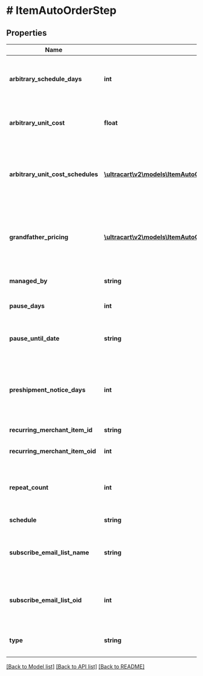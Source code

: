 # # ItemAutoOrderStep

## Properties

Name | Type | Description | Notes
------------ | ------------- | ------------- | -------------
**arbitrary_schedule_days** | **int** | If the schedule is arbitrary, then this is the number of days | [optional]
**arbitrary_unit_cost** | **float** | Arbitrary unit cost used to override the regular item cost | [optional]
**arbitrary_unit_cost_schedules** | [**\ultracart\v2\models\ItemAutoOrderStepArbitraryUnitCostSchedule[]**](ItemAutoOrderStepArbitraryUnitCostSchedule.md) | Arbitrary unit costs schedules for more advanced discounting by rebill attempt | [optional]
**grandfather_pricing** | [**\ultracart\v2\models\ItemAutoOrderStepGrandfatherPricing[]**](ItemAutoOrderStepGrandfatherPricing.md) | Grand-father pricing configuration if the rebill schedule has changed over time | [optional]
**managed_by** | **string** | Managed by (defaults to UltraCart) | [optional]
**pause_days** | **int** | Number of days to pause | [optional]
**pause_until_date** | **string** | Wait for this step to happen until the specified date | [optional]
**preshipment_notice_days** | **int** | If set, a pre-shipment notice is sent to the customer this many days in advance | [optional]
**recurring_merchant_item_id** | **string** | Item id to rebill | [optional]
**recurring_merchant_item_oid** | **int** | Item object identifier to rebill | [optional]
**repeat_count** | **int** | Number of times to rebill.  Last step can be null for infinite | [optional]
**schedule** | **string** | Frequency of the rebill | [optional]
**subscribe_email_list_name** | **string** | Email list name to subscribe the customer to when the rebill occurs | [optional]
**subscribe_email_list_oid** | **int** | Email list identifier to subscribe the customer to when this rebill occurs | [optional]
**type** | **string** | Type of step (item, kit only, loop or pause) | [optional]

[[Back to Model list]](../../README.md#models) [[Back to API list]](../../README.md#endpoints) [[Back to README]](../../README.md)
